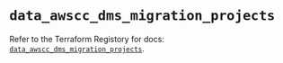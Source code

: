 # `data_awscc_dms_migration_projects`

Refer to the Terraform Registory for docs: [`data_awscc_dms_migration_projects`](https://registry.terraform.io/providers/hashicorp/awscc/0.70.0/docs/data-sources/dms_migration_projects).
